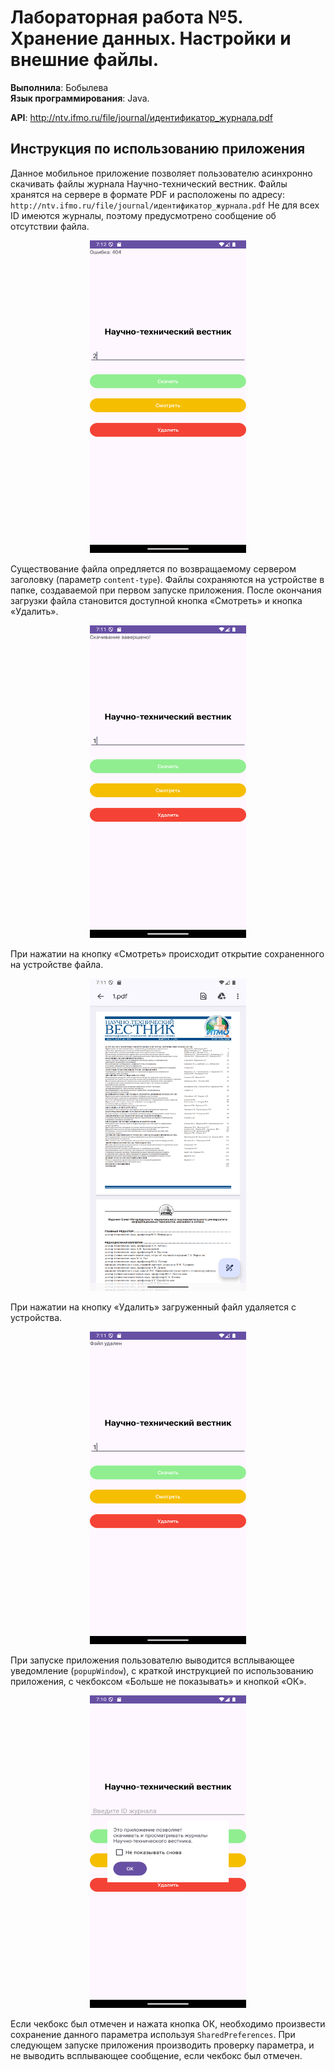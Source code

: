 # Лабораторная работа №5. Хранение данных. Настройки и внешние файлы.
**Выполнила**: Бобылева  
**Язык программирования**: Java.

**API**: http://ntv.ifmo.ru/file/journal/идентификатор_журнала.pdf

## Инструкция по использованию приложения
Данное мобильное приложение позволяет пользователю асинхронно скачивать файлы журнала Научно-технический вестник. Файлы хранятся на сервере в формате PDF и расположены по адресу: `http://ntv.ifmo.ru/file/journal/идентификатор_журнала.pdf`
Не для всех ID имеются журналы, поэтому предусмотрено сообщение об отсутствии файла. 
<p align="center">
<img src="https://github.com/vikussssssya/llaba5/blob/master/5.6.png" width="250" height="500"> 
</p>

Существование файла опредляется по возвращаемому сервером заголовку (параметр `content-type`).
Файлы сохраняются на устройстве в папке, создаваемой при первом запуске приложения.
После окончания загрузки файла становится доступной кнопка «Смотреть» и кнопка «Удалить».
<p align="center">
<img src="https://github.com/vikussssssya/llaba5/blob/master/5.3.png" width="250" height="500"> 
</p>

При нажатии на кнопку «Смотреть» происходит открытие сохраненного на устройстве файла. 
<p align="center">
<img src="https://github.com/vikussssssya/llaba5/blob/master/5.4.png" width="250" height="500"> 
</p>

При нажатии на кнопку «Удалить» загруженный файл удаляется с устройства.
<p align="center">
<img src="https://github.com/vikussssssya/llaba5/blob/master/5.5.png" width="250" height="500"> 
</p>

При запуске приложения пользователю выводится всплывающее уведомление (`popupWindow`), с краткой инструкцией по использованию приложения, с чекбоксом «Больше не показывать» и кнопкой «ОК».
<p align="center">
<img src="https://github.com/vikussssssya/llaba5/blob/master/5.1.png" width="250" height="500"> 
</p>

Если чекбокс был отмечен и нажата кнопка ОК, необходимо произвести сохранение данного параметра используя `SharedPreferences`. При следующем запуске приложения производить проверку параметра, и не выводить всплывающее сообщение, если чекбокс был отмечен.
